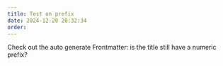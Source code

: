```yaml
---
title: Test on prefix
date: 2024-12-20 20:32:34
order: 
---
```


Check out the auto generate Frontmatter: is the title still have a numeric prefix?
